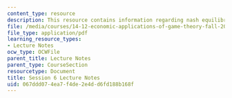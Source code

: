 ```yaml
---
content_type: resource
description: This resource contains information regarding nash equilibrium.
file: /media/courses/14-12-economic-applications-of-game-theory-fall-2012/067ddd074ea7f4de2e4dd6fd188b168f_MIT14_12F12_chapter6.pdf
file_type: application/pdf
learning_resource_types:
- Lecture Notes
ocw_type: OCWFile
parent_title: Lecture Notes
parent_type: CourseSection
resourcetype: Document
title: Session 6 Lecture Notes
uid: 067ddd07-4ea7-f4de-2e4d-d6fd188b168f
---
```

